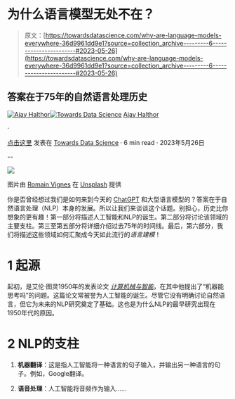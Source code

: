 # 为什么语言模型无处不在？

> 原文：[https://towardsdatascience.com/why-are-language-models-everywhere-36d9961dd9e1?source=collection_archive---------6-----------------------#2023-05-26](https://towardsdatascience.com/why-are-language-models-everywhere-36d9961dd9e1?source=collection_archive---------6-----------------------#2023-05-26)

## 答案在于75年的自然语言处理历史

[](https://medium.com/@dataemporium?source=post_page-----36d9961dd9e1--------------------------------)[![Ajay Halthor](../Images/1be821c8d8ed336b9ecedcf94f960ede.png)](https://medium.com/@dataemporium?source=post_page-----36d9961dd9e1--------------------------------)[](https://towardsdatascience.com/?source=post_page-----36d9961dd9e1--------------------------------)[![Towards Data Science](../Images/a6ff2676ffcc0c7aad8aaf1d79379785.png)](https://towardsdatascience.com/?source=post_page-----36d9961dd9e1--------------------------------) [Ajay Halthor](https://medium.com/@dataemporium?source=post_page-----36d9961dd9e1--------------------------------)

·

[点击这里](https://medium.com/m/signin?actionUrl=https%3A%2F%2Fmedium.com%2F_%2Fsubscribe%2Fuser%2Fb0a3e7e495ca&operation=register&redirect=https%3A%2F%2Ftowardsdatascience.com%2Fwhy-are-language-models-everywhere-36d9961dd9e1&user=Ajay+Halthor&userId=b0a3e7e495ca&source=post_page-b0a3e7e495ca----36d9961dd9e1---------------------post_header-----------) 发表在 [Towards Data Science](https://towardsdatascience.com/?source=post_page-----36d9961dd9e1--------------------------------) · 6 min read · 2023年5月26日

--

[](https://medium.com/m/signin?actionUrl=https%3A%2F%2Fmedium.com%2F_%2Fbookmark%2Fp%2F36d9961dd9e1&operation=register&redirect=https%3A%2F%2Ftowardsdatascience.com%2Fwhy-are-language-models-everywhere-36d9961dd9e1&source=-----36d9961dd9e1---------------------bookmark_footer-----------)![](../Images/fcff59340752837048b7aa666ca9d1ec.png)

图片由 [Romain Vignes](https://unsplash.com/@rvignes?utm_source=medium&utm_medium=referral) 在 [Unsplash](https://unsplash.com/?utm_source=medium&utm_medium=referral) 提供

你是否曾经想过我们是如何来到今天的 [ChatGPT](https://youtu.be/NpmnWgQgcsA) 和大型语言模型的？答案在于自然语言处理（NLP）本身的发展。所以让我们来谈谈这个话题。别担心，历史比你想象的更有趣！第一部分将描述人工智能和NLP的诞生。第二部分将讨论该领域的主要支柱。第三至第五部分将详细介绍过去75年的时间线。最后，第六部分，我们将描述这些领域如何汇聚成今天如此流行的*语言建模*！

# 1 起源

起初，是艾伦·图灵1950年的发表论文 [*计算机械与智能*](https://phil415.pbworks.com/f/TuringComputing.pdf)，在其中他提出了“机器能思考吗”的问题。这篇论文常被誉为人工智能的诞生。尽管它没有明确讨论自然语言，但它为未来的NLP研究奠定了基础。这也是为什么NLP的最早研究出现在1950年代的原因。

# 2 NLP的支柱

1.  **机器翻译**：这是指人工智能将一种语言的句子输入，并输出另一种语言的句子。例如，Google翻译。

1.  **语音处理**：人工智能将音频作为输入……
